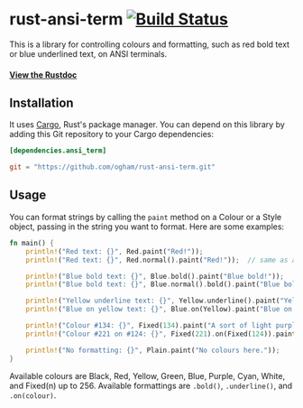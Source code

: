# rust-ansi-term [![Build Status](https://travis-ci.org/ogham/rust-ansi-term.svg?branch=master)](https://travis-ci.org/ogham/rust-ansi-term)

This is a library for controlling colours and formatting, such as red
bold text or blue underlined text, on ANSI terminals.

#### [View the Rustdoc](http://www.rust-ci.org/ogham/rust-ansi-term/doc/ansi_term/)


## Installation

It uses [Cargo](http://crates.io/), Rust's package manager. You can
depend on this library by adding this Git repository to your Cargo
dependencies:

```toml
[dependencies.ansi_term]

git = "https://github.com/ogham/rust-ansi-term.git"
```


## Usage

You can format strings by calling the `paint` method on a Colour or a
Style object, passing in the string you want to format. Here are some
examples:

```Rust
fn main() {
    println!("Red text: {}", Red.paint("Red!"));
    println!("Red text: {}", Red.normal().paint("Red!"));  // same as above

    println!("Blue bold text: {}", Blue.bold().paint("Blue bold!"));
    println!("Blue bold text: {}", Blue.normal().bold().paint("Blue bold!"));  // same as above

    println!("Yellow underline text: {}", Yellow.underline().paint("Yellow underline!"));
    println!("Blue on yellow text: {}", Blue.on(Yellow).paint("Blue on yellow!"));

    println!("Colour #134: {}", Fixed(134).paint("A sort of light purple."));
    println!("Colour #221 on #124: {}", Fixed(221).on(Fixed(124)).paint("Mustard in the ketchup."));

    println!("No formatting: {}", Plain.paint("No colours here."));
}
```

Available colours are Black, Red, Yellow, Green, Blue, Purple, Cyan, White, and Fixed(n) up to 256. Available formattings are `.bold()`, `.underline()`, and `.on(colour)`.

